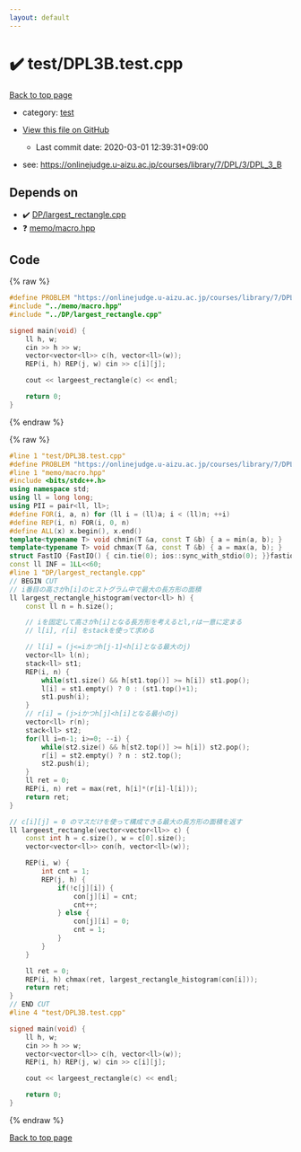 ```yaml
---
layout: default
---
```


<!-- mathjax config similar to math.stackexchange -->
<script type="text/javascript" async
  src="https://cdnjs.cloudflare.com/ajax/libs/mathjax/2.7.5/MathJax.js?config=TeX-MML-AM_CHTML">
</script>
<script type="text/x-mathjax-config">
  MathJax.Hub.Config({
    TeX: { equationNumbers: { autoNumber: "AMS" }},
    tex2jax: {
      inlineMath: [ ['$','$'] ],
      processEscapes: true
    },
    "HTML-CSS": { matchFontHeight: false },
    displayAlign: "left",
    displayIndent: "2em"
  });
</script>

<script type="text/javascript" src="https://cdnjs.cloudflare.com/ajax/libs/jquery/3.4.1/jquery.min.js"></script>
<script src="https://cdn.jsdelivr.net/npm/jquery-balloon-js@1.1.2/jquery.balloon.min.js" integrity="sha256-ZEYs9VrgAeNuPvs15E39OsyOJaIkXEEt10fzxJ20+2I=" crossorigin="anonymous"></script>
<script type="text/javascript" src="../../assets/js/copy-button.js"></script>
<link rel="stylesheet" href="../../assets/css/copy-button.css" />


# :heavy_check_mark: test/DPL3B.test.cpp

<a href="../../index.html">Back to top page</a>

* category: <a href="../../index.html#098f6bcd4621d373cade4e832627b4f6">test</a>
* <a href="{{ site.github.repository_url }}/blob/master/test/DPL3B.test.cpp">View this file on GitHub</a>
    - Last commit date: 2020-03-01 12:39:31+09:00


* see: <a href="https://onlinejudge.u-aizu.ac.jp/courses/library/7/DPL/3/DPL_3_B">https://onlinejudge.u-aizu.ac.jp/courses/library/7/DPL/3/DPL_3_B</a>


## Depends on

* :heavy_check_mark: <a href="../../library/DP/largest_rectangle.cpp.html">DP/largest_rectangle.cpp</a>
* :question: <a href="../../library/memo/macro.hpp.html">memo/macro.hpp</a>


## Code

<a id="unbundled"></a>
{% raw %}
```cpp
#define PROBLEM "https://onlinejudge.u-aizu.ac.jp/courses/library/7/DPL/3/DPL_3_B"
#include "../memo/macro.hpp"
#include "../DP/largest_rectangle.cpp"

signed main(void) {
    ll h, w;
    cin >> h >> w;
    vector<vector<ll>> c(h, vector<ll>(w));
    REP(i, h) REP(j, w) cin >> c[i][j];

    cout << largeest_rectangle(c) << endl;

    return 0;
}
```
{% endraw %}

<a id="bundled"></a>
{% raw %}
```cpp
#line 1 "test/DPL3B.test.cpp"
#define PROBLEM "https://onlinejudge.u-aizu.ac.jp/courses/library/7/DPL/3/DPL_3_B"
#line 1 "memo/macro.hpp"
#include <bits/stdc++.h>
using namespace std;
using ll = long long;
using PII = pair<ll, ll>;
#define FOR(i, a, n) for (ll i = (ll)a; i < (ll)n; ++i)
#define REP(i, n) FOR(i, 0, n)
#define ALL(x) x.begin(), x.end()
template<typename T> void chmin(T &a, const T &b) { a = min(a, b); }
template<typename T> void chmax(T &a, const T &b) { a = max(a, b); }
struct FastIO {FastIO() { cin.tie(0); ios::sync_with_stdio(0); }}fastiofastio;
const ll INF = 1LL<<60;
#line 1 "DP/largest_rectangle.cpp"
// BEGIN CUT
// i番目の高さがh[i]のヒストグラム中で最大の長方形の面積
ll largest_rectangle_histogram(vector<ll> h) {
    const ll n = h.size();

    // iを固定して高さがh[i]となる長方形を考えるとl,rは一意に定まる
    // l[i], r[i] をstackを使って求める

    // l[i] = (j<=iかつh[j-1]<h[i]となる最大のj)
    vector<ll> l(n);
    stack<ll> st1;
    REP(i, n) {
        while(st1.size() && h[st1.top()] >= h[i]) st1.pop();
        l[i] = st1.empty() ? 0 : (st1.top()+1);
        st1.push(i);
    }
    // r[i] = (j>iかつh[j]<h[i]となる最小のj)
    vector<ll> r(n);
    stack<ll> st2;
    for(ll i=n-1; i>=0; --i) {
        while(st2.size() && h[st2.top()] >= h[i]) st2.pop();
        r[i] = st2.empty() ? n : st2.top();
        st2.push(i);
    }
    ll ret = 0;
    REP(i, n) ret = max(ret, h[i]*(r[i]-l[i]));
    return ret;
}

// c[i][j] = 0 のマスだけを使って構成できる最大の長方形の面積を返す
ll largeest_rectangle(vector<vector<ll>> c) {
    const int h = c.size(), w = c[0].size();
    vector<vector<ll>> con(h, vector<ll>(w));

    REP(i, w) {
        int cnt = 1;
        REP(j, h) {
            if(!c[j][i]) {
                con[j][i] = cnt;
                cnt++;
            } else {
                con[j][i] = 0;
                cnt = 1;
            }
        }
    }

    ll ret = 0;
    REP(i, h) chmax(ret, largest_rectangle_histogram(con[i]));
    return ret;
}
// END CUT
#line 4 "test/DPL3B.test.cpp"

signed main(void) {
    ll h, w;
    cin >> h >> w;
    vector<vector<ll>> c(h, vector<ll>(w));
    REP(i, h) REP(j, w) cin >> c[i][j];

    cout << largeest_rectangle(c) << endl;

    return 0;
}

```
{% endraw %}

<a href="../../index.html">Back to top page</a>

